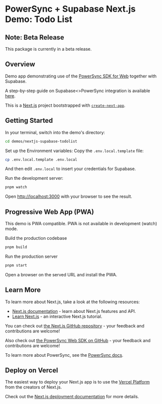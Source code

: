 # PowerSync + Supabase Next.js Demo: Todo List

## Note: Beta Release

This package is currently in a beta release.

## Overview

Demo app demonstrating use of the [PowerSync SDK for Web](https://www.npmjs.com/package/@journeyapps/powersync-sdk-web) together with Supabase.

A step-by-step guide on Supabase<>PowerSync integration is available [here](https://docs.powersync.co/integration-guides/supabase).

This is a [Next.js](https://nextjs.org/) project bootstrapped with [`create-next-app`](https://github.com/vercel/next.js/tree/canary/packages/create-next-app).

## Getting Started

In your terminal, switch into the demo's directory:

```bash
cd demos/nextjs-supabase-todolist
```

Set up the Environment variables: Copy the `.env.local.template` file:

```bash
cp .env.local.template .env.local
```

And then edit `.env.local` to insert your credentials for Supabase.

Run the development server:

```bash
pnpm watch
```

Open [http://localhost:3000](http://localhost:3000) with your browser to see the result.

## Progressive Web App (PWA)

This demo is PWA compatible. PWA is not available in development (watch) mode.

Build the production codebase

```bash
pnpm build
```

Run the production server

```bash
pnpm start
```

Open a browser on the served URL and install the PWA.

## Learn More

To learn more about Next.js, take a look at the following resources:

- [Next.js documentation](https://nextjs.org/docs) - learn about Next.js features and API.
- [Learn Next.js](https://nextjs.org/learn) - an interactive Next.js tutorial.

You can check out [the Next.js GitHub repository](https://github.com/vercel/next.js/) - your feedback and contributions are welcome!

Also check out [the PowerSync Web SDK on GitHub](https://github.com/powersync-ja/powersync-js/tree/main/packages/powersync-sdk-web) - your feedback and contributions are welcome!

To learn more about PowerSync, see the [PowerSync docs](https://docs.powersync.com).

## Deploy on Vercel

The easiest way to deploy your Next.js app is to use the [Vercel Platform](https://vercel.com/new?utm_medium=default-template&filter=next.js&utm_source=create-next-app&utm_campaign=create-next-app-readme) from the creators of Next.js.

Check out the [Next.js deployment documentation](https://nextjs.org/docs/deployment) for more details.
